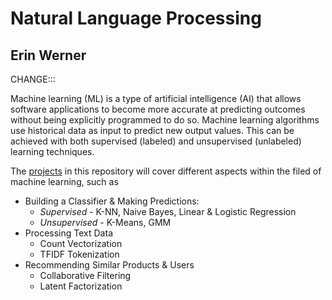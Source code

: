 # Natural Language Processing

## Erin Werner


CHANGE:::

Machine learning (ML) is a type of artificial intelligence (AI) that allows software applications to become more accurate at predicting outcomes without being explicitly programmed to do so. Machine learning algorithms use historical data as input to predict new output values. This can be achieved with both supervised (labeled) and unsupervised (unlabeled) learning techniques.

The [projects](https://github.com/etwernerMIDS/Machine_Learning/tree/master/Projects) in this repository will cover different aspects within the filed of machine learning, such as 

* Building a Classifier & Making Predictions:
  * *Supervised* - K-NN, Naive Bayes, Linear & Logistic Regression
  * *Unsupervised* - K-Means, GMM
* Processing Text Data
  * Count Vectorization
  * TFIDF Tokenization
* Recommending Similar Products & Users
  * Collaborative Filtering
  * Latent Factorization
